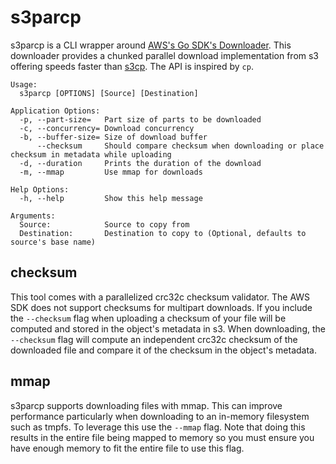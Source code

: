 # s3parcp

s3parcp is a CLI wrapper around [AWS's Go SDK's Downloader](https://docs.aws.amazon.com/sdk-for-go/api/service/s3/s3manager/#NewDownloader). This downloader provides a chunked parallel download implementation from s3 offering speeds faster than [s3cp](https://github.com/aboisvert/s3cp). The API is inspired by `cp`.

```plain
Usage:
  s3parcp [OPTIONS] [Source] [Destination]

Application Options:
  -p, --part-size=   Part size of parts to be downloaded
  -c, --concurrency= Download concurrency
  -b, --buffer-size= Size of download buffer
      --checksum     Should compare checksum when downloading or place checksum in metadata while uploading
  -d, --duration     Prints the duration of the download
  -m, --mmap         Use mmap for downloads

Help Options:
  -h, --help         Show this help message

Arguments:
  Source:            Source to copy from
  Destination:       Destination to copy to (Optional, defaults to source's base name)
```

## checksum

This tool comes with a parallelized crc32c checksum validator. The AWS SDK does not support checksums for multipart downloads. If you include the `--checksum` flag when uploading a checksum of your file will be computed and stored in the object's metadata in s3. When downloading, the `--checksum` flag will compute an independent crc32c checksum of the downloaded file and compare it of the checksum in the object's metadata.

## mmap

s3parcp supports downloading files with mmap. This can improve performance particularly when downloading to an in-memory filesystem such as tmpfs. To leverage this use the `--mmap` flag. Note that doing this results in the entire file being mapped to memory so you must ensure you have enough memory to fit the entire file to use this flag.
